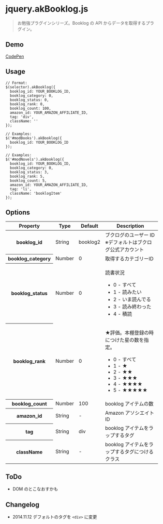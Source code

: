 # jquery.akBooklog.js

> お勉強プラグインシリーズ。Booklog の API からデータを取得するプラグイン。


## Demo

[CodePen](http://codepen.io/akey/pen/gEqcL)


## Usage

    // Format:
    $(selector).akBooklog({
      booklog_id: YOUR_BOOKLOG_ID,
      booklog_category: 0,
      booklog_status: 0,
      booklog_rank: 0,
      booklog_count: 100,
      amazon_id: YOUR_AMAZON_AFFILIATE_ID,
      tag: 'div',
      className: ''
    });

    // Examples:
    $('#modBooks').akBooklog({
      booklog_id: YOUR_BOOKLOG_ID
    });

    // Examples:
    $('#modNovels').akBooklog({
      booklog_id: YOUR_BOOKLOG_ID,
      booklog_category: 0,
      booklog_status: 3,
      booklog_rank: 5,
      booklog_count: 5,
      amazon_id: YOUR_AMAZON_AFFILIATE_ID,
      tag: 'li',
      className: 'booklogItem'
    });


## Options

<table>
  <thead>
    <tr>
       <th>Property</th>
       <th>Type</th>
       <th>Default</th>
       <th>Description</th>
     </tr>
  </thead>
  <tbody>
    <tr>
      <th>booklog_id</th>
      <td>String</td>
      <td>booklog2</td>
      <td>ブクログのユーザー ID<br>※デフォルトはブクログ公式アカウント</td>
    </tr>
    <tr>
      <th>booklog_category</th>
      <td>Number</td>
      <td>0</td>
      <td>取得するカテゴリーID</td>
    </tr>
    <tr>
      <th>booklog_status</th>
      <td>Number</td>
      <td>0</td>
      <td>
        <p>読書状況</p>
        <ul>
          <li>0 - すべて</li>
          <li>1 - 読みたい</li>
          <li>2 - いま読んでる</li>
          <li>3 - 読み終わった</li>
          <li>4 - 積読</li>
        </ul>
      </td>
    </tr>
    <tr>
      <th>booklog_rank</th>
      <td>Number</td>
      <td>0</td>
      <td>
        <p>★評価。本棚登録の時につけた星の数を指定。</p>
        <ul>
          <li>0 - すべて</li>
          <li>1 - ★</li>
          <li>2 - ★★</li>
          <li>3 - ★★★</li>
          <li>4 - ★★★★</li>
          <li>5 - ★★★★★</li>
        </ul>
      </td>
    </tr>
    <tr>
      <th>booklog_count</th>
      <td>Number</td>
      <td>100</td>
      <td>booklog アイテムの数</td>
    </tr>
    <tr>
      <th>amazon_id</th>
      <td>String</td>
      <td>-</td>
      <td>Amazon アソシエイト ID</td>
    </tr>
    <tr>
      <th>tag</th>
      <td>String</td>
      <td>div</td>
      <td>booklog アイテムをラップするタグ</td>
    </tr>
    <tr>
      <th>className</th>
      <td>String</td>
      <td>-</td>
      <td>booklog アイテムをラップするタグにつけるクラス</td>
    </tr>
  </tbody>
</table>


## ToDo

* DOM のとこなおすかも


## Changelog

* 2014.11.12 デフォルトのタグを `<div>` に変更
